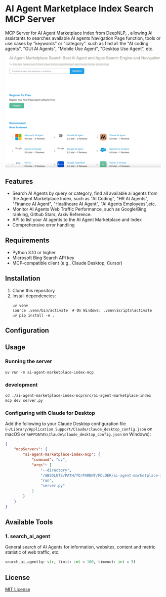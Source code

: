 # AI Agent Marketplace Index Search MCP Server

MCP Server for AI Agent Marketplace Index from DeepNLP, , allowing AI assistants to searches available AI agents Navigation Page function, tools or use cases by "keywords" or "category". such as find all the "AI coding agents", "GUI AI Agents", "Mobile Use Agent", "Desktop Use Agent", etc.

![AI Agent Marketplace Directory Search](https://raw.githubusercontent.com/AI-Agent-Hub/AI-Agent-Marketplace/refs/heads/main/AI%20Agent%20Marketplace%20Search.jpg)

## Features

- Search AI Agents by query or category, find all available ai agents from the Agent Marketplace Index, such as "AI Coding", "HR AI Agents", "Finance AI Agent", "Healthcare AI Agent", "AI Agents Employees",etc.
- Monitor AI Agents Web Traffic Performance, such as Google/Bing ranking, Github Stars, Arxiv Reference.
- API to list your AI agents to the AI Agent Marketplace and Index
- Comprehensive error handling


## Requirements

- Python 3.10 or higher
- Microsoft Bing Search API key
- MCP-compatible client (e.g., Claude Desktop, Cursor)

## Installation

1. Clone this repository
2. Install dependencies:
   ```
   uv venv
   source .venv/bin/activate  # On Windows: .venv\Scripts\activate
   uv pip install -e .
   ```

## Configuration

## Usage

### Running the server

```
uv run -m ai-agent-marketplace-index-mcp
```

### development

```
cd ./ai-agent-marketplace-index-mcp/src/ai-agent-marketplace-index
mcp dev server.py
```

### Configuring with Claude for Desktop

Add the following to your Claude Desktop configuration file (`~/Library/Application Support/Claude/claude_desktop_config.json` on macOS or `%APPDATA%\Claude\claude_desktop_config.json` on Windows):

```json
{
    "mcpServers": {
        "ai-agent-marketplace-index-mcp": {
            "command": "uv",
            "args": [
                "--directory",
                "/ABSOLUTE/PATH/TO/PARENT/FOLDER/ai-agent-marketplace-index-mcp/src/ai-agent-marketplace-index",
                "run",
                "server.py"
            ]
        }
    }
}
```

## Available Tools

### 1. search_ai_agent
General search of AI Agents for information, websites, content and metric statistic of web traffic, etc.

```python
search_ai_agent(q: str, limit: int = 100, timeout: int = 5)
```

## License

[MIT License](LICENSE)
